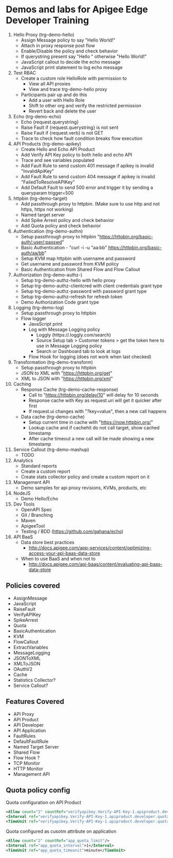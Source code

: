 # Demos and labs for Apigee Edge Developer Training

1. Hello Proxy (trg-demo-hello)
	- Assign Message policy to say "Hello World!"
	- Attach in proxy response post flow
	- Enable/Disable the policy and check behavior
	- If querystring present say "Hello <querystring>" otherwise "Hello World!"
	- JavaScript callout to decide the echo message
	- JavaScript print statement to log echo message
2. Test RBAC
	- Create a custom role HelloRole with permission to 
		+ View all API proxies
		+ View and trace trg-demo-hello proxy
	- Participants pair up and do this
		+ Add a user with Hello Role
		+ Shift to other org and verify the restricted permission
		+ Revert back and delete the user
3. Echo (trg-demo-echo)
	- Echo {request.querystring}
	- Raise Fault if {request.querystring} is not sent
	- Raise Fault if {request.verb} is not GET
	- Trace to check how fault condition breaks flow execution
4. API Products (trg-demo-apikey)
	- Create Hello and Echo API Product
	- Add Verify API Key policy to both hello and echo API
	- Trace and see variables populated
	- Add Fault Rule to send custom 401 message if apikey is invalid "InvalidApiKey"
	- Add Fault Rule to send custom 404 message if apikey is invalid "FailedToResolveAPIKey"
	- Add Default Fault to send 500 error and trigger it by sending a queryparam trigger=500
5. httpbin (trg-demo-target)
	- Add passthrough proxy to httpbin. (Make sure to use http and not https, https not working)
	- Named target server
	- Add Spike Arrest policy and check behavior
	- Add Quota policy and check behavior
6. Authentication (trg-demo-authn)
	- Setup passthrough proxy to httpbin "https://httpbin.org/basic-auth/:user/:passwd"
	- Basic Authentication - "curl -i -u "aa:bb" https://httpbin.org/basic-auth/aa/bb"
	- Setup KVM map httpbin with username and password
	- Get username and password from KVM policy
	- Basic Authentication from Shared Flow and Flow Callout
7. Authorization (trg-demo-authz-)
	- Setup trg-demo-authz-hello with hello proxy
	- Setup trg-demo-authz-clientcred with client credentials grant type
	- Setup trg-demo-authz-password with password grant type
	- Setup trg-demo-authz-refresh for refresh token
	- Demo Authorization Code grant type
8. Logging (trg-demo-log)
	- Setup passthrough proxy to httpbin
	- Flow logger
		+ JavaScript print
		+ Log with Message Logging policy 
			- Loggly (https://<username>.loggly.com/search)
			- Source Setup tab > Customer tokens > get the token here to use in Message Logging policy
			- Search or Dashboard tab to look at logs
		+ Flow Hook for logging (does not work when last checked)
9. Transformation (trg-demo-transform)
	- Setup passthrough proxy to httpbin
	- JSON to XML with "https://httpbin.org/get"
	- XML to JSON with "https://httpbin.org/xml"
10. Caching
	- Response Cache (trg-demo-cache-response)
		+ Call to "https://httpbin.org/delay/10" will delay for 10 seconds
		+ Response cache with Key as request.uri will get it quicker after first
		+ If request.ui changes with "?key=value", then a new call happens
	- Data cache (trg-demo-cache)
		+ Setup current time in cache with "https://now.httpbin.org/"
		+ Lookup cache and if cachehit do not call target, show cached timestamp
		+ After cache timeout a new call will be made showing a new timestamp
11. Service Callout (trg-demo-mashup)
	- TODO
12. Analytics
	- Standard reports
	- Create a custom report
	- Create stats collector policy and create a custom report on it
13. Management API
	- Demo samples for api proxy revisions, KVMs, products, etc
14. NodeJS
	- Demo Hello/Echo
15. Dev Tools
	- OpenAPI Spec
	- Git / Branching
	- Maven
	- ApigeeTool
	- Testing / BDD (https://github.com/gahana/echo)
16. API BaaS
	- Data store best practices
		+ http://docs.apigee.com/app-services/content/optimizing-access-your-api-baas-data-store
	- When to use BaaS and when not to
		+ http://docs.apigee.com/api-baas/content/evaluating-api-baas-data-store


## Policies covered

- AssignMessage
- JavaScript
- RaiseFault
- VerifyAPIKey
- SpikeArrest
- Quota
- BasicAuthentication
- KVM
- FlowCallout
- ExtractVariables
- MessageLogging
- JSONToXML
- XMLToJSON
- OAuthV2
- Cache
- Statistics Collector?
- Service Callout?


## Features Covered
- API Proxy
- API Product
- API Developer
- API Application
- FaultRules
- DefaultFaultRule
- Named Target Server
- Shared Flow
- Flow Hook ?
- TCP Monitor
- HTTP Monitor
- Management API

## Quota policy config
Quota configuration on API Product

```xml
<Allow count="2" countRef="verifyapikey.Verify-API-Key-1.apiproduct.developer.quota.limit"/>
<Interval ref="verifyapikey.Verify-API-Key-1.apiproduct.developer.quota.interval">1</Interval>
<TimeUnit ref="verifyapikey.Verify-API-Key-1.apiproduct.developer.quota.timeunit">minute</TimeUnit>
```

Quota configured as cusotm attribute on application

```xml
<Allow count="2" countRef="app_quota_limit"/>
<Interval ref="app_quota_interval">1</Interval>
<TimeUnit ref="app_quota_timeunit">minute</TimeUnit>
```


